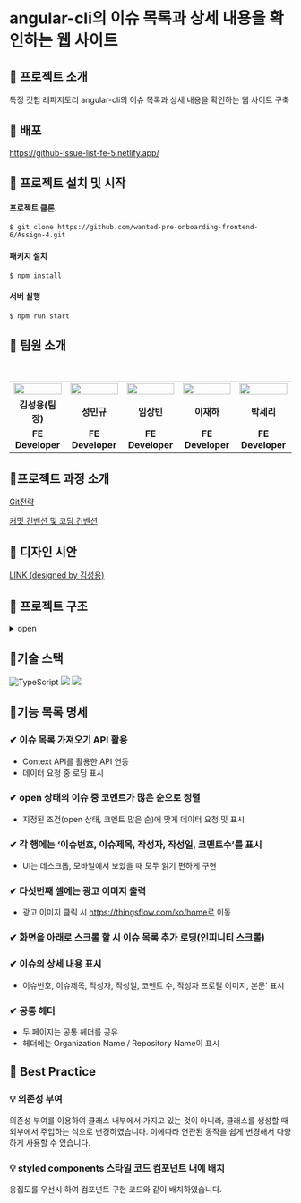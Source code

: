 # angular-cli의 이슈 목록과 상세 내용을 확인하는 웹 사이트 

## 📌 프로젝트 소개

특정 깃헙 레파지토리 angular-cli의 이슈 목록과 상세 내용을 확인하는 웹 사이트 구축

## 📌 배포

https://github-issue-list-fe-5.netlify.app/
<br />

## 📌 프로젝트 설치 및 시작

#### 프로젝트 클론.

```shell
$ git clone https://github.com/wanted-pre-onboarding-frontend-6/Assign-4.git
```

#### 패키지 설치

```shell
$ npm install
```

#### 서버 실행

```shell
$ npm run start
```

## 📌 팀원 소개

<br/>

<table align="center">
<tr >
<td align="center"><a href="https://github.com/LoggingCo"><img  src="https://avatars.githubusercontent.com/LoggingCo" width="100%"  height="50%"/></a></td>
<td align="center"><a href="https://github.com/sming0112"><img src="https://avatars.githubusercontent.com/sming0112" width="100%"  height="50%"/></a></td>
<td align="center"><a href="https://github.com/YSBINN"><img src="https://avatars.githubusercontent.com/YSBINN" width="100%" height="50%" /></a></td>
<td align="center"><a href="https://github.com/Leejha"><img src="https://avatars.githubusercontent.com/Leejha" width="100%"  height="50%"/></a></td>
<td align="center"><a href="https://github.com/seriparkdev"><img src="https://avatars.githubusercontent.com/seriparkdev" width="100%"  height="50%"/></a></td>
</tr>
<tr>
<td align="center"><b>김성용(팀장)</b></td>
<td align="center"><b>성민규</b></td>
<td align="center"><b>임상빈</b></td>
<td align="center"><b>이재하</b></td>
<td align="center"><b>박세리</b></td>
</tr>
<tr>
<td align="center"><b>FE Developer</b></td>
<td align="center"><b>FE Developer</b></td>
<td align="center"><b>FE Developer</b></td>
<td align="center"><b>FE Developer</b></td>
<td align="center"><b>FE Developer</b></td>
</tr>
</table>

## 📌프로젝트 과정 소개

[Git전략](https://github.com/wanted-pre-onboarding-frontend-6/Assign-1/wiki/Git-%EC%A0%84%EB%9E%B5)

[커밋 컨벤션 및 코딩 컨벤션](https://github.com/wanted-pre-onboarding-frontend-6/Assign-1/wiki/%EC%BB%A4%EB%B0%8B-%EC%BB%A8%EB%B2%A4%EC%85%98-%EB%B0%8F-%EC%BD%94%EB%94%A9-%EC%BB%A8%EB%B2%A4%EC%85%98)

## 📌 디자인 시안
[LINK (designed by 김성용)](https://www.figma.com/file/55oSEG2YGeBtfyCHRy5B8k/Untitled?node-id=0%3A1)

## 📌 프로젝트 구조

<details>
<summary>open</summary>

```
├─api
├─assets
│  ├─font
│  └─img
├─components
│  ├─Alert
│  ├─Button
│  ├─Input
│  ├─layout
│  │  ├─header
│  │  └─side
│  │      ├─content
│  │      │  └─list
│  │      └─header
│  └─spiner
├─context
├─conts
├─hooks
├─pages
│  ├─issueDetail
│  │  └─components
│  ├─issueList
│  │  └─components
│  │      └─card
│  └─mainHome
├─router
├─styles
├─types
│  ├─api
│  └─style
└─utils
```

</details>

## 📌기술 스택
 
![TypeScript](https://img.shields.io/badge/typescript-%23007ACC.svg?style=for-the-badge&logo=typescript&logoColor=white) 
![](https://img.shields.io/badge/React-20232A?style=for-the-badge&logo=react&logoColor=61DAFB) 
![](https://img.shields.io/badge/styled--components-DB7093?style=for-the-badge&logo=styled-components&logoColor=white)

## 📌기능 목록 명세

### ✔ 이슈 목록 가져오기 API 활용

-   Context API를 활용한 API 연동
-   데이터 요청 중 로딩 표시

### ✔ open 상태의 이슈 중 코멘트가 많은 순으로 정렬

-   지정된 조건(open 상태, 코멘트 많은 순)에 맞게 데이터 요청 및 표시

### ✔ 각 행에는 ‘이슈번호, 이슈제목, 작성자, 작성일, 코멘트수’를 표시

-   UI는 데스크톱, 모바일에서 보았을 때 모두 읽기 편하게 구현


### ✔ 다섯번째 셀에는 광고 이미지 출력

-   광고 이미지 클릭 시 https://thingsflow.com/ko/home로 이동

### ✔ 화면을 아래로 스크롤 할 시 이슈 목록 추가 로딩(인피니티 스크롤)


### ✔ 이슈의 상세 내용 표시

-   이슈번호, 이슈제목, 작성자, 작성일, 코멘트 수, 작성자 프로필 이미지, 본문' 표시

### ✔ 공통 헤더

-   두 페이지는 공통 헤더를 공유
-   헤더에는 Organization Name / Repository Name이 표시

## 📌 Best Practice

### 💡 의존성 부여

의존성 부여를 이용하여 클래스 내부에서 가지고 있는 것이 아니라, 클래스를 생성할 때 외부에서 주입하는 식으로 변경하였습니다.
이에따라 연관된 동작을 쉽게 변경해서 다양하게 사용할 수 있습니다.

### 💡 styled components 스타일 코드 컴포넌트 내에 배치

응집도를 우선시 하여 컴포넌트 구현 코드와 같이 배치하였습니다.
